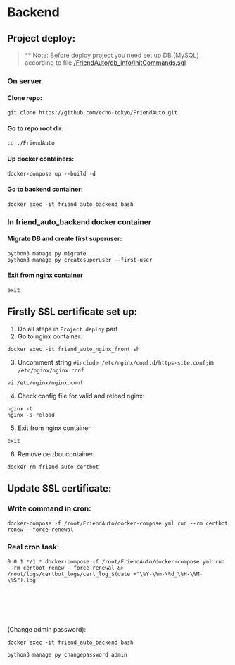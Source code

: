 # Backend


## Project deploy:

> ** Note:
> Before deploy project you need set up DB (MySQL) according to file [/FriendAuto/db_info/InitCommands.sql](db_info%2FInitCommands.sql)

### On server

#### Clone repo:
```shell
git clone https://github.com/echo-tokyo/FriendAuto.git
```

#### Go to repo root dir:
```shell
cd ./FriendAuto
```

#### Up docker containers:
```shell
docker-compose up --build -d
```

#### Go to backend container:
```shell
docker exec -it friend_auto_backend bash
```

### In friend_auto_backend docker container

#### Migrate DB and create first superuser:
```shell
python3 manage.py migrate
python3 manage.py createsuperuser --first-user
```

#### Exit from nginx container
```shell
exit
```


## Firstly SSL certificate set up:

1. Do all steps in `Project deploy` part
2. Go to nginx container:

```shell
docker exec -it friend_auto_nginx_front sh
```

3. Uncomment string `#include /etc/nginx/conf.d/https-site.conf;`in `/etc/nginx/nginx.conf`
```shell
vi /etc/nginx/nginx.conf
```

4. Check config file for valid and reload nginx:

```shell
nginx -t
nginx -s reload
```

5. Exit from nginx container

```shell
exit
```

6. Remove certbot container:

```shell
docker rm friend_auto_certbot
```


## Update SSL certificate:

### Write command in cron:
```shell
docker-compose -f /root/FriendAuto/docker-compose.yml run --rm certbot renew --force-renewal
```

### Real cron task:
```shell
0 0 1 */1 * docker-compose -f /root/FriendAuto/docker-compose.yml run --rm certbot renew --force-renewal &> /root/logs/certbot_logs/cert_log_$(date +"\%Y-\%m-\%d_\%H-\%M-\%S").log
```

<br><br><br><br>

(Change admin password):
```shell
docker exec -it friend_auto_backend bash

python3 manage.py changepassword admin
```
